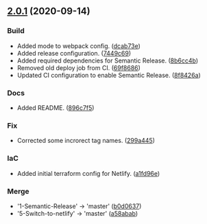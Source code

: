 ## [2.0.1](https://github.com/rogwilco/Resume/compare/v2.0.0...v2.0.1) (2020-09-14)


### Build

* Added mode to webpack config. ([dcab73e](https://github.com/rogwilco/Resume/commit/dcab73e3a2e2d1c1df6ae21c59163867ceaae01d))
* Added release configuration. ([7449c69](https://github.com/rogwilco/Resume/commit/7449c6928d4a9cc8c6fbeecb5172becc679e4617))
* Added required dependencies for Semantic Release. ([8b6cc4b](https://github.com/rogwilco/Resume/commit/8b6cc4bd5e8f8ad0e6fc24c20879fe8424ee6b13))
* Removed old deploy job from CI. ([69f8686](https://github.com/rogwilco/Resume/commit/69f86862ef9f1f1658891f89f83cdb7a03a26fb7))
* Updated CI configuration to enable Semantic Release. ([8f8426a](https://github.com/rogwilco/Resume/commit/8f8426a1555d287754104336e2e8240f05ed9264))

### Docs

* Added README. ([896c7f5](https://github.com/rogwilco/Resume/commit/896c7f5c1554df0880963f3b0a756f8c4319cee7))

### Fix

* Corrected some incrorect tag names. ([299a445](https://github.com/rogwilco/Resume/commit/299a445cf40e1acddb4c13f1a47d47c3b668c4bd))

### IaC

* Added initial terraform config for Netlify. ([a1fd96e](https://github.com/rogwilco/Resume/commit/a1fd96e9e8877a8e99fa35467395d771ae9dfa22))

### Merge

* '1-Semantic-Release' -> 'master' ([b0d0637](https://github.com/rogwilco/Resume/commit/b0d0637b4fc6e19af1271509966359675bfc9e44))
* '5-Switch-to-netlify' -> 'master' ([a58abab](https://github.com/rogwilco/Resume/commit/a58abab464f8a1f4e5fa7912d9d6f7e448d774e3))
